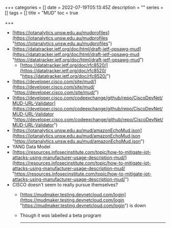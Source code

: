 +++
categories = []
date = 2022-07-19T05:13:45Z
description = ""
series = []
tags = []
title = "MUD"
toc = true

+++
* [https://iotanalytics.unsw.edu.au/mudprofiles](https://iotanalytics.unsw.edu.au/mudprofiles "https://iotanalytics.unsw.edu.au/mudprofiles")
* [https://datatracker.ietf.org/doc/html/draft-ietf-opsawg-mud](https://datatracker.ietf.org/doc/html/draft-ietf-opsawg-mud "https://datatracker.ietf.org/doc/html/draft-ietf-opsawg-mud")
  * [https://datatracker.ietf.org/doc/rfc8520/](https://datatracker.ietf.org/doc/rfc8520/ "https://datatracker.ietf.org/doc/rfc8520/")
* [https://developer.cisco.com/site/mud/](https://developer.cisco.com/site/mud/ "https://developer.cisco.com/site/mud/")
* [https://developer.cisco.com/codeexchange/github/repo/CiscoDevNet/MUD-URL-Validator](https://developer.cisco.com/codeexchange/github/repo/CiscoDevNet/MUD-URL-Validator "https://developer.cisco.com/codeexchange/github/repo/CiscoDevNet/MUD-URL-Validator")
* [https://iotanalytics.unsw.edu.au/mud/amazonEchoMud.json](https://iotanalytics.unsw.edu.au/mud/amazonEchoMud.json "https://iotanalytics.unsw.edu.au/mud/amazonEchoMud.json")
* YANG Data Model
* [https://resources.infosecinstitute.com/topic/how-to-mitigate-iot-attacks-using-manufacturer-usage-description-mud/](https://resources.infosecinstitute.com/topic/how-to-mitigate-iot-attacks-using-manufacturer-usage-description-mud/ "https://resources.infosecinstitute.com/topic/how-to-mitigate-iot-attacks-using-manufacturer-usage-description-mud/")
* CISCO doesn't seem to really pursue themselves?
  * [https://mudmaker.testing.devnetcloud.com/login](https://mudmaker.testing.devnetcloud.com/login "https://mudmaker.testing.devnetcloud.com/login") is down
  * Though it _was_ labelled a beta program

    ***